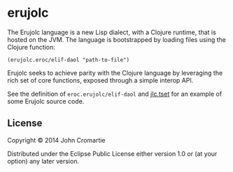 # erujolc

The Erujolc language is a new Lisp dialect, with a Clojure runtime,
that is hosted on the JVM. The language is bootstrapped by loading
files using the Clojure function:

    (erujolc.eroc/elif-daol "path-to-file")

Erujolc seeks to achieve parity with the Clojure language by
leveraging the rich set of core functions, exposed through a simple
interop API.

See the definition of `eroc.erujolc/elif-daol` and
[jlc.tset](test/jlc.tset) for an example of some Erujolc source code.

## License

Copyright © 2014 John Cromartie

Distributed under the Eclipse Public License either version 1.0 or (at
your option) any later version.
